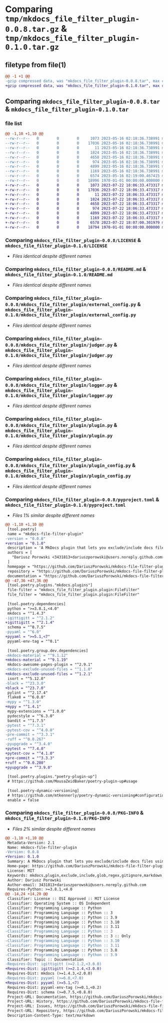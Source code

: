 # Comparing `tmp/mkdocs_file_filter_plugin-0.0.8.tar.gz` & `tmp/mkdocs_file_filter_plugin-0.1.0.tar.gz`

## filetype from file(1)

```diff
@@ -1 +1 @@
-gzip compressed data, was "mkdocs_file_filter_plugin-0.0.8.tar", max compression
+gzip compressed data, was "mkdocs_file_filter_plugin-0.1.0.tar", max compression
```

## Comparing `mkdocs_file_filter_plugin-0.0.8.tar` & `mkdocs_file_filter_plugin-0.1.0.tar`

### file list

```diff
@@ -1,10 +1,10 @@
--rw-r--r--   0        0        0     1073 2023-05-16 02:18:36.738991 mkdocs_file_filter_plugin-0.0.8/LICENSE
--rw-r--r--   0        0        0    17036 2023-05-16 02:18:36.738991 mkdocs_file_filter_plugin-0.0.8/README.md
--rw-r--r--   0        0        0       11 2023-05-16 02:18:36.738991 mkdocs_file_filter_plugin-0.0.8/mkdocs_file_filter_plugin/__init__.py
--rw-r--r--   0        0        0     1824 2023-05-16 02:18:36.738991 mkdocs_file_filter_plugin-0.0.8/mkdocs_file_filter_plugin/external_config.py
--rw-r--r--   0        0        0     4658 2023-05-16 02:18:36.738991 mkdocs_file_filter_plugin-0.0.8/mkdocs_file_filter_plugin/judger.py
--rw-r--r--   0        0        0      974 2023-05-16 02:18:36.738991 mkdocs_file_filter_plugin-0.0.8/mkdocs_file_filter_plugin/logger.py
--rw-r--r--   0        0        0     4899 2023-05-16 02:18:36.738991 mkdocs_file_filter_plugin-0.0.8/mkdocs_file_filter_plugin/plugin.py
--rw-r--r--   0        0        0     1169 2023-05-16 02:18:36.738991 mkdocs_file_filter_plugin-0.0.8/mkdocs_file_filter_plugin/plugin_config.py
--rw-r--r--   0        0        0     6574 2023-05-16 02:19:00.467415 mkdocs_file_filter_plugin-0.0.8/pyproject.toml
--rw-r--r--   0        0        0    18996 1970-01-01 00:00:00.000000 mkdocs_file_filter_plugin-0.0.8/PKG-INFO
+-rw-r--r--   0        0        0     1073 2023-07-22 18:06:33.473317 mkdocs_file_filter_plugin-0.1.0/LICENSE
+-rw-r--r--   0        0        0    17036 2023-07-22 18:06:33.473317 mkdocs_file_filter_plugin-0.1.0/README.md
+-rw-r--r--   0        0        0       11 2023-07-22 18:06:33.473317 mkdocs_file_filter_plugin-0.1.0/mkdocs_file_filter_plugin/__init__.py
+-rw-r--r--   0        0        0     1824 2023-07-22 18:06:33.473317 mkdocs_file_filter_plugin-0.1.0/mkdocs_file_filter_plugin/external_config.py
+-rw-r--r--   0        0        0     4658 2023-07-22 18:06:33.473317 mkdocs_file_filter_plugin-0.1.0/mkdocs_file_filter_plugin/judger.py
+-rw-r--r--   0        0        0      974 2023-07-22 18:06:33.473317 mkdocs_file_filter_plugin-0.1.0/mkdocs_file_filter_plugin/logger.py
+-rw-r--r--   0        0        0     4899 2023-07-22 18:06:33.473317 mkdocs_file_filter_plugin-0.1.0/mkdocs_file_filter_plugin/plugin.py
+-rw-r--r--   0        0        0     1169 2023-07-22 18:06:33.473317 mkdocs_file_filter_plugin-0.1.0/mkdocs_file_filter_plugin/plugin_config.py
+-rw-r--r--   0        0        0     6578 2023-07-22 18:07:00.301979 mkdocs_file_filter_plugin-0.1.0/pyproject.toml
+-rw-r--r--   0        0        0    18794 1970-01-01 00:00:00.000000 mkdocs_file_filter_plugin-0.1.0/PKG-INFO
```

### Comparing `mkdocs_file_filter_plugin-0.0.8/LICENSE` & `mkdocs_file_filter_plugin-0.1.0/LICENSE`

 * *Files identical despite different names*

### Comparing `mkdocs_file_filter_plugin-0.0.8/README.md` & `mkdocs_file_filter_plugin-0.1.0/README.md`

 * *Files identical despite different names*

### Comparing `mkdocs_file_filter_plugin-0.0.8/mkdocs_file_filter_plugin/external_config.py` & `mkdocs_file_filter_plugin-0.1.0/mkdocs_file_filter_plugin/external_config.py`

 * *Files identical despite different names*

### Comparing `mkdocs_file_filter_plugin-0.0.8/mkdocs_file_filter_plugin/judger.py` & `mkdocs_file_filter_plugin-0.1.0/mkdocs_file_filter_plugin/judger.py`

 * *Files identical despite different names*

### Comparing `mkdocs_file_filter_plugin-0.0.8/mkdocs_file_filter_plugin/logger.py` & `mkdocs_file_filter_plugin-0.1.0/mkdocs_file_filter_plugin/logger.py`

 * *Files identical despite different names*

### Comparing `mkdocs_file_filter_plugin-0.0.8/mkdocs_file_filter_plugin/plugin.py` & `mkdocs_file_filter_plugin-0.1.0/mkdocs_file_filter_plugin/plugin.py`

 * *Files identical despite different names*

### Comparing `mkdocs_file_filter_plugin-0.0.8/mkdocs_file_filter_plugin/plugin_config.py` & `mkdocs_file_filter_plugin-0.1.0/mkdocs_file_filter_plugin/plugin_config.py`

 * *Files identical despite different names*

### Comparing `mkdocs_file_filter_plugin-0.0.8/pyproject.toml` & `mkdocs_file_filter_plugin-0.1.0/pyproject.toml`

 * *Files 1% similar despite different names*

```diff
@@ -1,10 +1,10 @@
 [tool.poetry]
 name = "mkdocs-file-filter-plugin"
-version = "0.0.8"
+version = "0.1.0"
 description = 'A MkDocs plugin that lets you exclude/include docs files using globs, regexes, gitignore-style file and Markdown/Frontmatter tags metadata.'
 authors = [
   "Dariusz Porowski <3431813+dariuszporowski@users.noreply.github.com>",
 ]
 homepage = "https://github.com/DariuszPorowski/mkdocs-file-filter-plugin"
 repository = "https://github.com/DariuszPorowski/mkdocs-file-filter-plugin"
 documentation = "https://github.com/DariuszPorowski/mkdocs-file-filter-plugin/blob/main/README.md"
@@ -47,36 +47,36 @@
 [tool.poetry.plugins."mkdocs.plugins"]
 file-filter = "mkdocs_file_filter_plugin.plugin:FileFilter"
 file_filter = "mkdocs_file_filter_plugin.plugin:FileFilter"
 
 [tool.poetry.dependencies]
 python = ">=3.8.1,<4.0"
 mkdocs = "^1.4.3"
-igittigitt = "^2.1.2"
+igittigitt = "^2.1.4"
 schema = "^0.7.5"
-pyyaml = "^6.0"
+pyyaml = ">=5.1,<7"
 pyyaml-env-tag = "^0.1"
 
 [tool.poetry.group.dev.dependencies]
-mkdocs-material = "^9.1.12"
+mkdocs-material = "^9.1.19"
 mkdocs-awesome-pages-plugin = "^2.9.1"
-mkdocs-exclude-unused-files = "^1.1.0"
+mkdocs-exclude-unused-files = "^1.2.1"
 isort = "^5.12.0"
-black = "^23.3.0"
+black = "^23.7.0"
 pylint = "^2.17.4"
 flake8 = "^6.0.0"
-mypy = "^1.3.0"
+mypy = "^1.4.1"
 mypy-extensions = "^1.0.0"
 pydocstyle = "^6.3.0"
 bandit = "^1.7.5"
-pytest = "^7.3.1"
-pytest-cov = "^4.0.0"
-pre-commit = "^3.3.1"
-ruff = "^0.0.267"
-pyupgrade = "^3.4.0"
+pytest = "^7.4.0"
+pytest-cov = "^4.1.0"
+pre-commit = "^3.3.3"
+ruff = "^0.0.280"
+pyupgrade = "^3.9.0"
 
 [tool.poetry.plugins."poetry-plugin-up"]
 # https://github.com/MousaZeidBaker/poetry-plugin-up#usage
 
 [tool.poetry-dynamic-versioning]
 # https://github.com/mtkennerly/poetry-dynamic-versioning#configuration
 enable = false
```

### Comparing `mkdocs_file_filter_plugin-0.0.8/PKG-INFO` & `mkdocs_file_filter_plugin-0.1.0/PKG-INFO`

 * *Files 2% similar despite different names*

```diff
@@ -1,10 +1,10 @@
 Metadata-Version: 2.1
 Name: mkdocs-file-filter-plugin
-Version: 0.0.8
+Version: 0.1.0
 Summary: A MkDocs plugin that lets you exclude/include docs files using globs, regexes, gitignore-style file and Markdown/Frontmatter tags metadata.
 Home-page: https://github.com/DariuszPorowski/mkdocs-file-filter-plugin
 License: MIT
 Keywords: mkdocs,plugin,exclude,include,glob,regex,gitignore,markdown,frontmatter,metadata,tags
 Author: Dariusz Porowski
 Author-email: 3431813+dariuszporowski@users.noreply.github.com
 Requires-Python: >=3.8.1,<4.0
@@ -14,24 +14,20 @@
 Classifier: License :: OSI Approved :: MIT License
 Classifier: Operating System :: OS Independent
 Classifier: Programming Language :: Python
 Classifier: Programming Language :: Python :: 3
 Classifier: Programming Language :: Python :: 3.9
 Classifier: Programming Language :: Python :: 3.10
 Classifier: Programming Language :: Python :: 3.11
-Classifier: Programming Language :: Python :: 3
 Classifier: Programming Language :: Python :: 3 :: Only
-Classifier: Programming Language :: Python :: 3.10
-Classifier: Programming Language :: Python :: 3.11
 Classifier: Programming Language :: Python :: 3.8
-Classifier: Programming Language :: Python :: 3.9
 Classifier: Topic :: Documentation
-Requires-Dist: igittigitt (>=2.1.2,<3.0.0)
+Requires-Dist: igittigitt (>=2.1.4,<3.0.0)
 Requires-Dist: mkdocs (>=1.4.3,<2.0.0)
-Requires-Dist: pyyaml (>=6.0,<7.0)
+Requires-Dist: pyyaml (>=5.1,<7)
 Requires-Dist: pyyaml-env-tag (>=0.1,<0.2)
 Requires-Dist: schema (>=0.7.5,<0.8.0)
 Project-URL: Documentation, https://github.com/DariuszPorowski/mkdocs-file-filter-plugin/blob/main/README.md
 Project-URL: History, https://github.com/DariuszPorowski/mkdocs-file-filter-plugin/releases
 Project-URL: Issues, https://github.com/DariuszPorowski/mkdocs-file-filter-plugin/issues
 Project-URL: Repository, https://github.com/DariuszPorowski/mkdocs-file-filter-plugin
 Description-Content-Type: text/markdown
```

